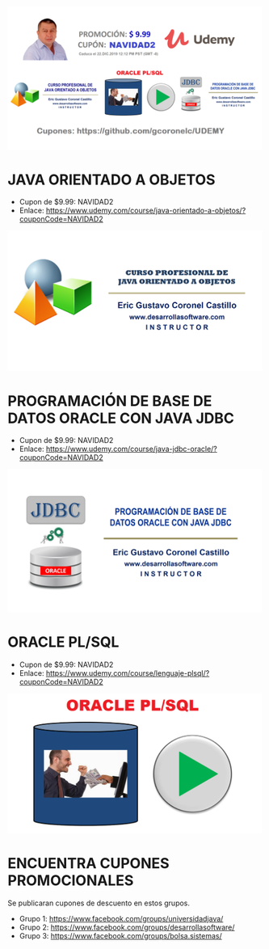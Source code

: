 ![CURSOS VIRTUALES EN UDEMY](https://raw.githubusercontent.com/gcoronelc/UDEMY/master/img/portada009.png)


# JAVA ORIENTADO A OBJETOS

- Cupon de $9.99: NAVIDAD2
- Enlace: https://www.udemy.com/course/java-orientado-a-objetos/?couponCode=NAVIDAD2

[![JAVA ORIENTADO A OBJETOS](https://raw.githubusercontent.com/gcoronelc/UDEMY/master/cursos/joo.png)](http://www.youtube.com/watch?v=EKlwF12-l9Y "JAVA ORIENTADO A OBJETOS")

# PROGRAMACIÓN DE BASE DE DATOS ORACLE CON JAVA JDBC

- Cupon de $9.99: NAVIDAD2
- Enlace: https://www.udemy.com/course/java-jdbc-oracle/?couponCode=NAVIDAD2

[![JAVA JDBC CON BASE DE DATOS ORACLE](https://raw.githubusercontent.com/gcoronelc/UDEMY/master/cursos/jdbc.png)](http://www.youtube.com/watch?v=MR53Xgeg28Y "JAVA JDBC CON BASE DE DATOS ORACLE")


# ORACLE PL/SQL

- Cupon de $9.99: NAVIDAD2
- Enlace: https://www.udemy.com/course/lenguaje-plsql/?couponCode=NAVIDAD2

[![ORACLE PL/SQL](https://raw.githubusercontent.com/gcoronelc/UDEMY/master/cursos/plsql.png)](https://youtu.be/qf5IF2dJtQc "ORACLE PL/SQL")



# ENCUENTRA CUPONES PROMOCIONALES

Se publicaran cupones de descuento en estos grupos.

- Grupo 1: https://www.facebook.com/groups/universidadjava/
- Grupo 2: https://www.facebook.com/groups/desarrollasoftware/
- Grupo 3: https://www.facebook.com/groups/bolsa.sistemas/